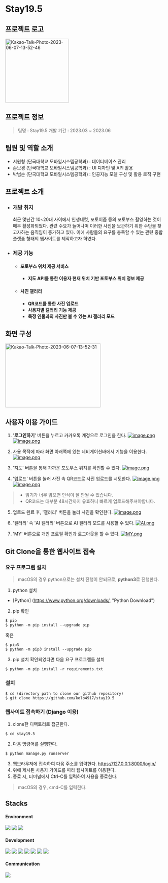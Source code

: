 Stay19.5
=================
## 프로젝트 로고
<img src="https://i.ibb.co/TB3Skx0/Kakao-Talk-Photo-2023-06-07-13-52-46.png" alt="Kakao-Talk-Photo-2023-06-07-13-52-46" width="200px" height="200px">


## 프로젝트 정보
>   팀명 : Stay19.5
>   개발 기간 : 2023.03 ~ 2023.06


## 팀원 및 역할 소개
* 서원형 (단국대학교 모바일시스템공학과) : 데이터베이스 관리
* 손보경 (단국대학교 모바일시스템공학과) : UI 디자인 및 API 활용
* 박범순 (단국대학교 모바일시스템공학과) : 인공지능 모델 구성 및 활용 로직 구현


## 프로젝트 소개

* ### 개발 취지
    최근 몇년간 10~20대 사이에서 인생네컷, 포토이즘 등의 포토부스 촬영하는 것이 매우 활성화되었다. 관련 수요가 늘어나며 이러한 사진을 보관하기 위한 수단을 찾고자하는 움직임이 증가하고 있다. 이에 사람들의 요구를 충족할 수 있는 관련 종합 플랫폼 형태의 웹사이트를 제작하고자 하였다.
    
* ### 제공 기능
    * #### 포토부스 위치 제공 서비스
        + **지도 API를 통한 이용자 현재 위치 기반 포토부스 위치 정보 제공**
    * #### 사진 갤러리
        + **QR코드를 통한 사진 업로드**
        + **사용자별 갤러리 기능 제공**
        + **특정 인물과의 사진만 볼 수 있는 AI 갤러리 모드**


## 화면 구성
<img src="https://i.ibb.co/58yJpp8/Kakao-Talk-Photo-2023-06-07-13-52-31.png" alt="Kakao-Talk-Photo-2023-06-07-13-52-31" width="300px" height="200px">

## 사용자 이용 가이드
1. '**로그인하기**' 버튼을 누르고 카카오톡 계정으로 로그인을 한다.
[![image.png](https://i.postimg.cc/VkKj9Lx7/image.png)](https://postimg.cc/4Yh7sZNt) [![image.png](https://i.postimg.cc/vmpxX13v/image.png)](https://postimg.cc/5HSt2tcH)

2. 사용 목적에 따라 화면 아래쪽에 있는 네비게이션바에서 기능을 이용한다.
[![image.png](https://i.postimg.cc/VkKj9Lx7/image.png)](https://postimg.cc/4Yh7sZNt)

3. '지도' 버튼을 통해 가까운 포토부스 위치를 확인할 수 있다.
[![image.png](https://i.postimg.cc/cHS4rfFP/image.png)](https://postimg.cc/t1BHcnQz)

4. '업로드' 버튼을 눌러 사진 속 QR코드로 사진 업로드를 시도한다.
[![image.png](https://i.postimg.cc/7PXYZG0Q/image.png)](https://postimg.cc/c6gNDJDQ) [![image.png](https://i.postimg.cc/rFPV5Bh1/image.png)](https://postimg.cc/2VnNDKNy)

>   * 밝기가 너무 밝으면 인식이 잘 안될 수 있습니다.
>   * QR코드는 대부분 48시간까지 유효하니 빠르게 업로드해주셔야합니다.


5. 업로드 완료 후, '갤러리' 버튼을 눌러 사진을 확인한다.
[![image.png](https://i.postimg.cc/9FrVXxWr/image.png)](https://postimg.cc/PPs02Qvj)

6. '갤러리' 속 'AI 갤러리' 버튼으로 AI 갤러리 모드를 사용할 수 있다.
[![AI.png](https://i.postimg.cc/FzYqvBjv/AI.png)](https://postimg.cc/D4K5d5jp)

7. 'MY' 버튼으로 개인 프로필 확인과 로그아웃을 할 수 있다.
[![MY.png](https://i.postimg.cc/QdGPLSVL/MY.png)](https://postimg.cc/ppCkzfDk)

## Git Clone을 통한 웹사이트 접속


### 요구 프로그램 설치
>   macOS의 경우
>   python으로는 설치 진행이 안되므로, **python3**로 진행한다.
1. python 설치
* [Python] (https://www.python.org/downloads/, "Python Download")
2. pip 확인
```
$ pip
$ python -m pip install --upgrade pip
```
혹은
```
$ pip3
$ python -m pip3 install --upgrade pip
```
3. pip 설치 확인되었다면 다음 요구 프로그램들 설치
```
$ python -m pip install -r requirements.txt
```


### 설치
```
$ cd (directory path to clone our github repository)
$ git clone https://github.com/kolo4917/stay19.5
```

### 웹사이트 접속하기 (Django 이용)
1. clone한 디렉토리로 접근한다.
```
$ cd stay19.5
```
2. 다음 명령어를 실행한다.
```
$ python manage.py runserver
```
3. 웹브라우저에 접속하여 다음 주소를 입력한다. https://127.0.0.1:8000/login/ 
4. 위에 제시된 사용자 가이드를 따라 웹사이트를 이용한다.
5. 종료 시, 터미널에서 Ctrl-C를 입력하여 사용을 종료한다.
>   macOS의 경우, cmd-C를 입력한다.


## Stacks
#### Environment
<img src="https://img.shields.io/badge/pycharm-000000?style=for-the-badge&logo=pycharm&logoColor=white"> <img src="https://img.shields.io/badge/github-181717?style=for-the-badge&logo=github&logoColor=white"> <img src="https://img.shields.io/badge/git-F05032?style=for-the-badge&logo=git&logoColor=white">

#### Development
<img src="https://img.shields.io/badge/python-3776AB?style=for-the-badge&logo=python&logoColor=white"> <img src="https://img.shields.io/badge/html5-E34F26?style=for-the-badge&logo=html5&logoColor=white"> <img src="https://img.shields.io/badge/css-1572B6?style=for-the-badge&logo=css3&logoColor=white"> <img src="https://img.shields.io/badge/jquery-0769AD?style=for-the-badge&logo=jquery&logoColor=white"> <img src="https://img.shields.io/badge/mysql-4479A1?style=for-the-badge&logo=mysql&logoColor=white"> <img src="https://img.shields.io/badge/django-092E20?style=for-the-badge&logo=django&logoColor=white"> <img src="https://img.shields.io/badge/opencv-5C3EE8?style=for-the-badge&logo=opencv&logoColor=white">

#### Communication
<img src="https://img.shields.io/badge/notion-000000?style=for-the-badge&logo=notion&logoColor=white">
